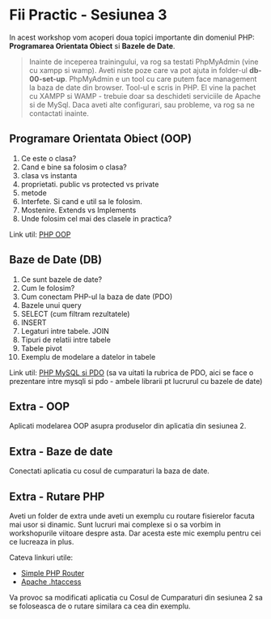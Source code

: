 # Fii Practic - Sesiunea 3
In acest workshop vom acoperi doua topici importante din domeniul PHP: __Programarea Orientata Obiect__ si __Bazele de Date__.

>Inainte de inceperea trainingului, va rog sa testati PhpMyAdmin (vine cu xampp si wamp). Aveti niste poze care va pot ajuta in folder-ul __db-00-set-up__.
PhpMyAdmin e un tool cu care putem face management la baza de date din browser. Tool-ul e scris in PHP. El vine la pachet cu XAMPP si WAMP - trebuie doar sa deschideti serviciile de Apache si de MySql. Daca aveti alte configurari, sau probleme, va rog sa ne contactati inainte.

## Programare Orientata Obiect (OOP)
1. Ce este o clasa?
2. Cand e bine sa folosim o clasa?
3. clasa vs instanta
4. proprietati. public vs protected vs private
5. metode
6. Interfete. Si cand e util sa le folosim.
7. Mostenire. Extends vs Implements
8. Unde folosim cel mai des clasele in practica?

Link util: [PHP OOP](https://www.w3schools.com/php/php_oop_what_is.asp)

## Baze de Date (DB)
1. Ce sunt bazele de date?
2. Cum le folosim?
3. Cum conectam PHP-ul la baza de date (PDO)
4. Bazele unui query
5. SELECT (cum filtram rezultatele)
6. INSERT
7. Legaturi intre tabele. JOIN
8. Tipuri de relatii intre tabele
9. Tabele pivot
10. Exemplu de modelare a datelor in tabele

Link util: [PHP MySQL si PDO](https://www.w3schools.com/php/php_mysql_connect.asp) (sa va uitati la rubrica de PDO, aici se face o prezentare intre mysqli si pdo - ambele librarii pt lucrurul cu bazele de date)


## Extra - OOP
Aplicati modelarea OOP asupra produselor din aplicatia din sesiunea 2.

## Extra - Baze de date
Conectati aplicatia cu cosul de cumparaturi la baza de date.

## Extra - Rutare PHP
Aveti un folder de extra unde aveti un exemplu cu routare fisierelor facuta mai usor si dinamic. Sunt lucruri mai complexe si o sa vorbim in workshopurile viitoare despre asta. Dar acesta este mic exemplu pentru cei ce lucreaza in plus. 

Cateva linkuri utile: 
 - [Simple PHP Router](https://www.taniarascia.com/the-simplest-php-router/)
 - [Apache .htaccess](http://httpd.apache.org/docs/2.2/howto/htaccess.html)

Va provoc sa modificati aplicatia cu Cosul de Cumparaturi din sesiunea 2 sa se foloseasca de o rutare similara ca cea din exemplu.

